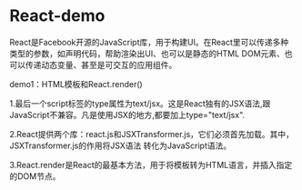 # React-demo

React是Facebook开源的JavaScript库，用于构建UI。在React里可以传递多种类型的参数，如声明代码，帮助渲染出UI、也可以是静态的HTML DOM元素、也可以传递动态变量、甚至是可交互的应用组件。

demo1：HTML模板和React.render()

<!DOCTYPE html>
<html>
<head>
	<meta charset="utf-8">
	<title>React demo1</title>
<script type="text/javascript" src="../lib/JSXTransformer.js"></script>
<script type="text/javascript" src="../lib/react.js"></script>
</head>
<body>
<div id="example"></div>

<script type="text/jsx">

React.render(
	<h1>Hello, world!</h1>,
	document.getElementById('example')
);	

</script>
</body>
</html>

1.最后一个script标签的type属性为text/jsx。这是React独有的JSX语法,跟JavaScript不兼容。凡是使用JSX的地方,都要加上type="text/jsx".

2.React提供两个库：react.js和JSXTransformer.js，它们必须首先加载。其中，JSXTransformer.js的作用将JSX语法 转化为JavaScript语法。

3.React.render是React的最基本方法，用于将模板转为HTML语言，并插入指定的DOM节点。